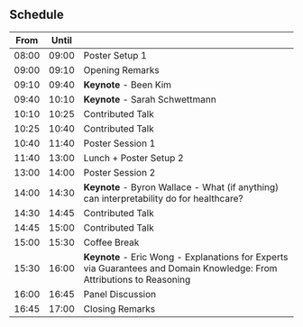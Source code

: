 ## Schedule

| From | Until   |                        |
|-------|-------|------------------------|
| 08:00 | 09:00 | Poster Setup 1         |
| 09:00 | 09:10 | Opening Remarks        |
| 09:10 | 09:40 | **Keynote** - Been Kim        |
| 09:40 | 10:10 | **Keynote** - Sarah Schwettmann        |
| 10:10 | 10:25 | Contributed Talk     |
| 10:25 | 10:40 | Contributed Talk     |
| 10:40 | 11:40 | Poster Session 1       |
| 11:40 | 13:00 | Lunch + Poster Setup 2 |
| 13:00 | 14:00 | Poster Session 2       |
| 14:00 | 14:30 | **Keynote** - Byron Wallace - What (if anything) can interpretability do for healthcare?       |
| 14:30 | 14:45 | Contributed Talk     |
| 14:45 | 15:00 | Contributed Talk     |
| 15:00 | 15:30 | Coffee Break           |
| 15:30 | 16:00 | **Keynote** - Eric Wong - Explanations for Experts via Guarantees and Domain Knowledge: From Attributions to Reasoning      |
| 16:00 | 16:45 | Panel Discussion       |
| 16:45 | 17:00 | Closing Remarks        |
